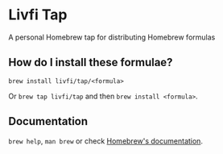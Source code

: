 # Livfi Tap
A personal Homebrew tap for distributing Homebrew formulas

## How do I install these formulae?

`brew install livfi/tap/<formula>`

Or `brew tap livfi/tap` and then `brew install <formula>`.

## Documentation

`brew help`, `man brew` or check [Homebrew's documentation](https://docs.brew.sh).

